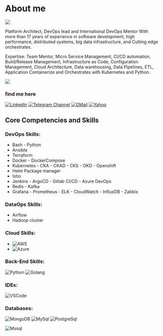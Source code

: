 # About me

![](https://komarev.com/ghpvc/?username=akbarmohammadi)

Platform Architect, DevOps lead and International DevOps Mentor With more than 17 years of experience in software development, high performance, distributed systems, big data infrastructure, and Cutting edge orchestrates.

Expertise: Team Mentor, Micro Service Management, CI/CD automation, Build/Release Management, Infrastructure as Code, Configuration Management, Cloud Architecture, Data warehousing, Data Pipelines, ETL, Application Containerize and Orchestrates with Kubernetes and Python.

<!-- ![Stats](https://github-readme-stats.vercel.app/api?username=AkbarMohammadi&include_all_commits=true&theme=merko) -->
  <img src="https://github-readme-stats.vercel.app/api?username=AkbarMohammadi&show_icons=true&theme=dark"/> 



### find me here

[![LinkedIn](https://img.shields.io/badge/linkedin-%230077B5.svg?style=for-the-badge&logo=linkedin&logoColor=white)](https://www.linkedin.com/in/akbar-mohammadi-12741616b/i)
[![Telegram Channel](https://img.shields.io/badge/Channel-f0f0f0?&style=for-the-badge&logoColor=white&logo=telegram)](https://t.me/Devops_Sysadmin_IT) 
[![GMail](https://img.shields.io/badge/gmail-f0f0f0?&style=for-the-badge&logo=gmail&logoColor=white&color=ea4335)](akbar.mohammadi70@gmail.com)
[![Yahoo](https://img.shields.io/badge/yahoo-%230077B5.svg?style=for-the-badge&logo=yahoo&logoColor=white)](akbar.mohammadi70@gmail.com)


## Core Competencies and Skills

### DevOps Skills:

- Bash - Python
- Ansible 
- Terraform 
- Docker - DockerCompose
- Kubernetes - CKA - CKAD - CKS - OKD - Openshift
- Helm Package manager
- Istio 
- Jenkins - ArgoCD - Gitlab CI/CD - Azure DevOps
- Redis - Kafka
- Grafana - Prometheus - ELK - CloudWatch - InfluxDB - Zabbix

### DataOps Skills:

- Airflow
- Hadoop cluster

### Cloud Skills:

- ![AWS](https://img.shields.io/badge/-AWS-000?&logo=amazon&logoColor=yello)
- ![Azure](https://img.shields.io/badge/-Azure-000?&logo=Microsoft&logoColor=blue)

### Back-End Skills:

![Python](https://img.shields.io/badge/-Python-000?&logo=Python&logoColor=2231A2)
![Golang](https://img.shields.io/badge/-Golang-000?&logo=Golang&logoColor=007ACC)
<!-- ![Express](https://img.shields.io/badge/-Express-000?&logo=Express&logoColor=4479A1) -->

### IDEs:

![VSCode](https://img.shields.io/badge/-VSCode-000?&logo=Visual%20Studio%20Code&logoColor=007ACC)

### Databases:

![MongoDB](https://img.shields.io/badge/-MongoDB-000?&logo=mongodb&logoColor=47A248)
![MySql](https://img.shields.io/badge/-MySql-000?&logo=MySQL&logoColor=4479A1)
![PostgreSql](https://img.shields.io/badge/-PostgreSql-000?&logo=postgresql&logoColor=336791)

![Mssql](https://img.shields.io/badge/-Mssql-000?&logo=Mssql&logoColor=47A248)



